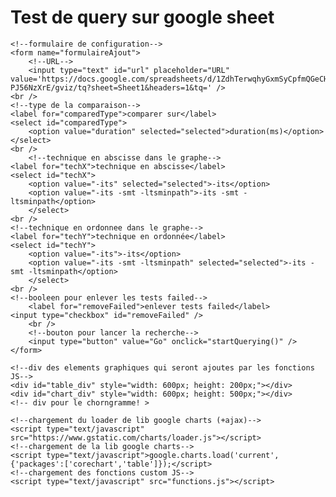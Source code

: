# Test de query sur google sheet

<html>
<body>

	<!--formulaire de configuration-->
	<form name="formulaireAjout">
		<!--URL-->
		<input type="text" id="url" placeholder="URL" value='https://docs.google.com/spreadsheets/d/1ZdhTerwqhyGxmSyCpfmQGeCHynFL2gcbC-PJ56NzXrE/gviz/tq?sheet=Sheet1&headers=1&tq=' />
    <br />
    <!--type de la comparaison-->
    <label for="comparedType">comparer sur</label>
    <select id="comparedType">
	  	<option value="duration" selected="selected">duration(ms)</option>
	</select>
    <br />
		<!--technique en abscisse dans le graphe-->
    <label for="techX">technique en abscisse</label>
    <select id="techX">
	  	<option value="-its" selected="selected">-its</option>
	  	<option value="-its -smt -ltsminpath">-its -smt -ltsminpath</option>
		</select>
    <br />
    <!--technique en ordonnee dans le graphe-->
    <label for="techY">technique en ordonnée</label>
    <select id="techY">
	  	<option value="-its">-its</option>
	  	<option value="-its -smt -ltsminpath" selected="selected">-its -smt -ltsminpath</option>
		</select>
    <br />
    <!--booleen pour enlever les tests failed-->
		<label for="removeFailed">enlever tests failed</label>
    <input type="checkbox" id="removeFailed" />
		<br />
		<!--bouton pour lancer la recherche-->
		<input type="button" value="Go" onclick="startQuerying()" />
	</form>

	<!--div des elements graphiques qui seront ajoutes par les fonctions JS-->
	<div id="table_div" style="width: 600px; height: 200px;"></div>
	<div id="chart_div" style="width: 600px; height: 500px;"></div>
    <!-- div pour le chorngramme! >

	<!--chargement du loader de lib google charts (+ajax)-->
	<script type="text/javascript" src="https://www.gstatic.com/charts/loader.js"></script>
	<!--chargement de la lib google charts-->
	<script type="text/javascript">google.charts.load('current', {'packages':['corechart','table']});</script>
	<!--chargement des fonctions custom JS-->
	<script type="text/javascript" src="functions.js"></script>

</body>
</html>